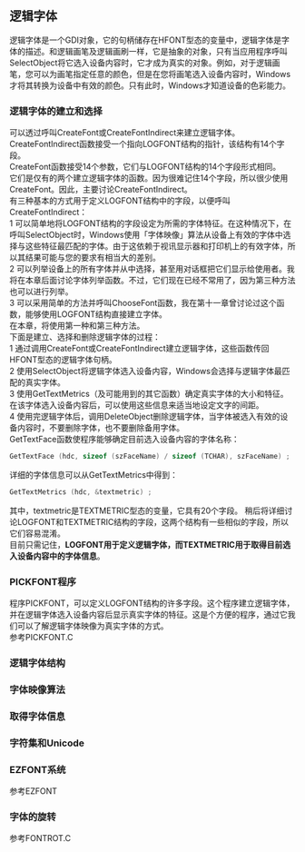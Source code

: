 ## 逻辑字体
逻辑字体是一个GDI对象，它的句柄储存在HFONT型态的变量中，逻辑字体是字体的描述。和逻辑画笔及逻辑画刷一样，它是抽象的对象，只有当应用程序呼叫SelectObject将它选入设备内容时，它才成为真实的对象。例如，对于逻辑画笔，您可以为画笔指定任意的颜色，但是在您将画笔选入设备内容时，Windows才将其转换为设备中有效的颜色。只有此时，Windows才知道设备的色彩能力。
### 逻辑字体的建立和选择
可以透过呼叫CreateFont或CreateFontIndirect来建立逻辑字体。  
CreateFontIndirect函数接受一个指向LOGFONT结构的指针，该结构有14个字段。  
CreateFont函数接受14个参数，它们与LOGFONT结构的14个字段形式相同。   
它们是仅有的两个建立逻辑字体的函数。因为很难记住14个字段，所以很少使用CreateFont。因此，主要讨论CreateFontIndirect。   
有三种基本的方式用于定义LOGFONT结构中的字段，以便呼叫CreateFontIndirect：  
1 可以简单地将LOGFONT结构的字段设定为所需的字体特征。在这种情况下，在呼叫SelectObject时，Windows使用「字体映像」算法从设备上有效的字体中选择与这些特征最匹配的字体。由于这依赖于视讯显示器和打印机上的有效字体，所以其结果可能与您的要求有相当大的差别。   
2 可以列举设备上的所有字体并从中选择，甚至用对话框把它们显示给使用者。我将在本章后面讨论字体列举函数。不过，它们现在已经不常用了，因为第三种方法也可以进行列举。   
3 可以采用简单的方法并呼叫ChooseFont函数，我在第十一章曾讨论过这个函数，能够使用LOGFONT结构直接建立字体。  
在本章，将使用第一种和第三种方法。  
下面是建立、选择和删除逻辑字体的过程：  
1 通过调用CreateFont或CreateFontIndirect建立逻辑字体，这些函数传回HFONT型态的逻辑字体句柄。   
2 使用SelectObject将逻辑字体选入设备内容，Windows会选择与逻辑字体最匹配的真实字体。   
3 使用GetTextMetrics（及可能用到的其它函数）确定真实字体的大小和特征。在该字体选入设备内容后，可以使用这些信息来适当地设定文字的间距。   
4 使用完逻辑字体后，调用DeleteObject删除逻辑字体，当字体被选入有效的设备内容时，不要删除字体，也不要删除备用字体。  
GetTextFace函数使程序能够确定目前选入设备内容的字体名称：   
```c
GetTextFace (hdc, sizeof (szFaceName) / sizeof (TCHAR), szFaceName) ;   
```
详细的字体信息可以从GetTextMetrics中得到：    
```c
GetTextMetrics (hdc, &textmetric) ;   
```
其中，textmetric是TEXTMETRIC型态的变量，它具有20个字段。
稍后将详细讨论LOGFONT和TEXTMETRIC结构的字段，这两个结构有一些相似的字段，所以它们容易混淆。   
目前只需记住，**LOGFONT用于定义逻辑字体，而TEXTMETRIC用于取得目前选入设备内容中的字体信息**。   
### PICKFONT程序
程序PICKFONT，可以定义LOGFONT结构的许多字段。这个程序建立逻辑字体，并在逻辑字体选入设备内容后显示真实字体的特征。这是个方便的程序，通过它我们可以了解逻辑字体映像为真实字体的方式。   
参考PICKFONT.C
### 逻辑字体结构
### 字体映像算法
### 取得字体信息
### 字符集和Unicode
### EZFONT系统
参考EZFONT
### 字体的旋转
参考FONTROT.C